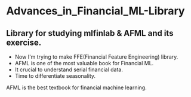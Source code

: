 # Advances_in_Financial_ML-Library
## Library for studying mlfinlab & AFML and its exercise.

- Now I'm trying to make FFE(Financial Feature Engineering) library.
- AFML is one of the most valuable book for Financial ML.
- It crucial to understand serial financial data.
- Time to differentiate seasonality.

AFML is the best textbook for financial machine learning.
